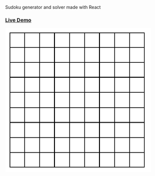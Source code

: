 Sudoku generator and solver made with React

### [Live Demo](https://yohanlb.github.io/Sudoku)

![Gif](sudoku.gif)
